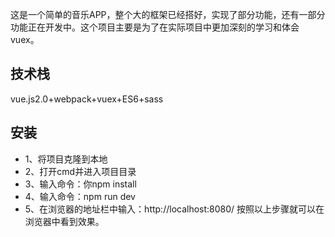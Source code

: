 这是一个简单的音乐APP，整个大的框架已经搭好，实现了部分功能，还有一部分功能正在开发中。这个项目主要是为了在实际项目中更加深刻的学习和体会vuex。
## 技术栈
vue.js2.0+webpack+vuex+ES6+sass
## 安装
* 1、将项目克隆到本地
* 2、打开cmd并进入项目目录
* 3、输入命令：你npm install
* 4、输入命令：npm run dev
* 5、在浏览器的地址栏中输入：http://localhost:8080/
按照以上步骤就可以在浏览器中看到效果。